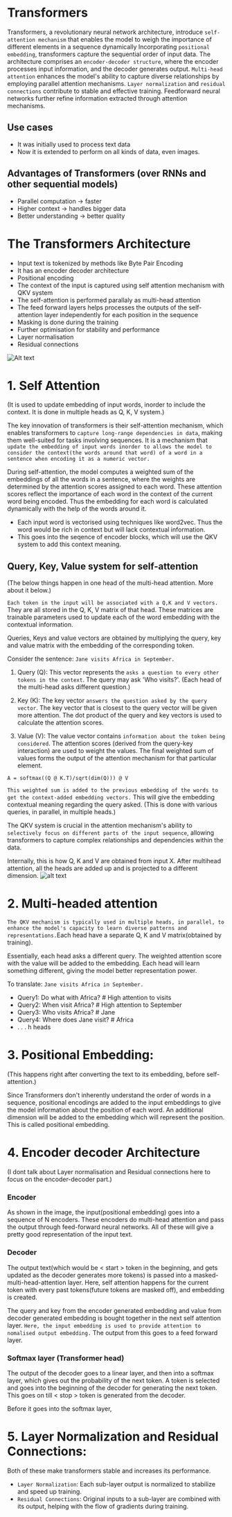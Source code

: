 # Transformers
Transformers, a revolutionary neural network architecture, introduce `self-attention mechanism` that enables the model to weigh the importance of different elements in a sequence dynamically Incorporating `positional embedding`, transformers capture the sequential order of input data. The architecture comprises an `encoder-decoder structure`, where the encoder processes input information, and the decoder generates output. `Multi-head attention` enhances the model's ability to capture diverse relationships by employing parallel attention mechanisms. `Layer normalization` and `residual connections` contribute to stable and effective training. Feedforward neural networks further refine information extracted through attention mechanisms. 

## Use cases
- It was initially used to process text data
- Now it is extended to perform on all kinds of data, even images.

## Advantages of Transformers (over RNNs and other sequential models) 
- Parallel computation -> faster
- Higher context -> handles bigger data 
- Better understanding -> better quality

# The Transformers Architecture
- Input text is tokenized by methods like Byte Pair Encoding
- It has an encoder decoder architecture
- Positional encoding
- The context of the input is captured using self attention mechanism with QKV system
- The self-attention is performed parallaly as multi-head attention
- The feed forward layers helps processes the outputs of the self-attention layer independently for each position in the sequence
- Masking is done during the training
- Further optimisation for stability and performance
- Layer normalisation
- Residual connections
  
![Alt text](BHzGVskWGS_3jEcYYi6miQ.png)

# 1. Self Attention
(It is used to update embedding of input words, inorder to include the context. It is done in multiple heads as Q, K, V system.)

The key innovation of transformers is their self-attention mechanism, which enables transformers to `capture long-range dependencies in data`, making them well-suited for tasks involving sequences. It is a mechanism that `update the embedding of input words inorder to allows the model to consider the context(the words around that word) of a word in a sentence when encoding it as a numeric vector.` 

During self-attention, the model computes a weighted sum of the embeddings of all the words in a sentence, where the weights are determined by the attention scores assigned to each word. These attention scores reflect the importance of each word in the context of the current word being encoded. Thus the embedding for each word is calculated dynamically with the help of the words around it.

- Each input word is vectorised using techniques like word2vec. Thus the word would be rich in context but will lack contextual information.
- This goes into the seqence of encoder blocks, which will use the QKV system to add this context meaning.

## Query, Key, Value system for self-attention
(The below things happen in one head of the multi-head attention. More about it below.)

`Each token in the input will be associated with a Q,K and V vectors.` They are all stored in the Q, K, V matrix of that head. These matrices are trainable parameters used to update each of the word embedding with the contextual information. 

Queries, Keys and value vectors are obtained by multiplying the query, key and value matrix with the embedding of the corresponding token.

Consider the sentence: `Jane visits Africa in September.`

1. Query (Q): This vector represents the `asks a question to every other tokens in the context`. The query may ask 'Who visits?'. (Each head of the multi-head asks different question.)
   
2. Key (K): The key vector `answers the question asked by the query vector`. The key vector that is closest to the query vector will be given more attention. The dot product of the query and key vectors is used to calculate the attention scores.

3. Value (V): The value vector contains `information about the token being considered`. The attention scores (derived from the query-key interaction) are used to weight the values. The final weighted sum of values forms the output of the attention mechanism for that particular element. 

``` A = softmax((Q @ K.T)/sqrt(dim(Q))) @ V ```

`This weighted sum is added to the previous embedding of the words to get the context-added embedding vectors.` This will give the embedding contextual meaning regarding the query asked. (This is done with various queries, in parallel, in multiple heads.)
   
The QKV system is crucial in the attention mechanism's ability to `selectively focus on different parts of the input sequence`, allowing transformers to capture complex relationships and dependencies within the data. 

Internally, this is how Q, K and V are obtained from input X. After multihead attention, all the heads are added up and is projected to a different dimension.
![alt text](<Screenshot from 2024-04-27 05-53-58.png>)

# 2. Multi-headed attention
`The QKV mechanism is typically used in multiple heads, in parallel, to enhance the model's capacity to learn diverse patterns and representations.`Each head have a separate Q, K and V matrix(obtained by training). 

Essentially, each head asks a different query. The weighted attention score with the value will be added to the embedding. Each head will learn something different, giving the model better representation power.

To translate: `Jane visits Africa in September.`
- Query1: Do what with Africa?  # High attention to visits
- Query2: When visit Africa?  # High attention to September
- Query3: Who visits Africa?  # Jane
- Query4: Where does Jane visit?  # Africa
- . . . h heads

# 3. Positional Embedding:
(This happens right after converting the text to its embedding, before self-attention.)

Since Transformers don't inherently understand the order of words in a sequence, positional encodings are added to the input embeddings to give the model information about the position of each word. An additional dimension will be added to the embedding which will represent the position. This is called positional embedding.

# 4. Encoder decoder Architecture
(I dont talk about Layer normalisation and Residual connections here to focus on the encoder-decoder part.)

### Encoder
As shown in the image, the input(positional embedding) goes into a sequence of N encoders. These encoders do multi-head attention and pass the output through feed-forward neural networks. All of these will give a pretty good representation of the input text. 

### Decoder
The output text(which would be < start > token in the beginning, and gets updated as the decoder generates more tokens) is passed into a masked-multi-head-attention layer. Here, self attention happens for the current token with every past tokens(future tokens are masked off), and embedding is created.

The query and key from the encoder generated embedding and value from decoder generated embedding is bought together in the next self attention layer. `Here, the input embedding is used to provide attention to nomalised output embedding.` The output from this goes to a feed forward layer.

### Softmax layer (Transformer head)
The output of the decoder goes to a linear layer, and then into a softmax layer, which gives out the probability of the next token. A token is selected and goes into the beginning of the decoder for generating the next token. This goes on till < stop > token is generated from the decoder.

Before it goes into the softmax layer,

# 5. Layer Normalization and Residual Connections:
Both of these make transformers stable and increases its performance.
- `Layer Normalization`: Each sub-layer output is normalized to stabilize and speed up training.
- `Residual Connections`: Original inputs to a sub-layer are combined with its output, helping with the flow of gradients during training.

